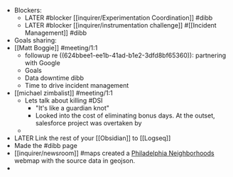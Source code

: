 - Blockers:
	- LATER #blocker [[inquirer/Experimentation Coordination]] #dibb
	- LATER #blocker [[inquirer/instrumentation challenge]] #[[Incident Management]] #dibb
- Goals sharing:
- [[Matt Boggie]] #meeting/1:1
	- followup re ((624bbee1-ee1b-41ad-b1e2-3dfd8bf65360)): partnering with Google
	- Goals
	- Data downtime dibb
	- Time to drive incident management
- [[michael zimbalist]] #meeting/1:1
	- Lets talk about killing #DSI
		- "It's like a guardian knot"
		- Looked into the cost of eliminating bonus days. At the outset, salesforce project was overtaken by
	-
- LATER Link the rest of your [[Obsidian]] to [[Logseq]]
- Made the #dibb page
- [[inquirer/newsroom]] #maps created a [Philadelphia Neighborhoods](https://www.dvrpc.org/webmaps/pin/index.htm) webmap with the source data in geojson.
-